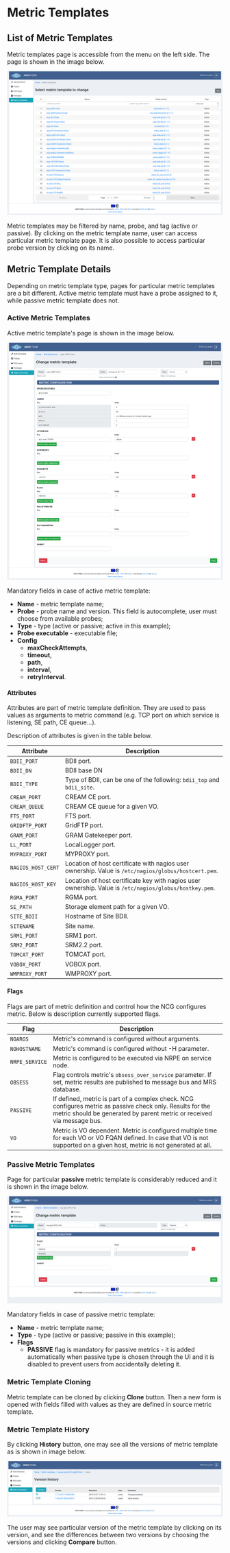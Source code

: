 # Metric Templates

## List of Metric Templates

Metric templates page is accessible from the menu on the left side. The page is shown in the image below.

![SuperAdmin metric templates](figures/superadmin_metric_template.png)

Metric templates may be filtered by name, probe, and tag (active or passive). By clicking on the metric template name, user can access particular metric template page. It is also possible to access particular probe version by clicking on its name.

## Metric Template Details

Depending on metric template type, pages for particular metric templates are a bit different. Active metric template must have a probe assigned to it, while passive metric template does not.

### Active Metric Templates

Active metric template's page is shown in the image below.

![SuperAdmin active metric template](figures/superadmin_metric_template_active.png)

Mandatory fields in case of active metric template:

* **Name** - metric template name;
* **Probe** - probe name and version. This field is autocomplete, user must choose from available probes;
* **Type** - type (active or passive; active in this example);
* **Probe executable** - executable file;
* **Config** 
    * **maxCheckAttempts**,
    * **timeout**,
    * **path**,
    * **interval**,
    * **retryInterval**.

#### Attributes

Attributes are part of metric template definition. They are used to pass values as arguments to metric command (e.g. TCP port on which service is listening, SE path, CE queue...). 

Description of attributes is given in the table below.

| Attribute | Description |
|-----------|-------------|
| `BDII_PORT` | BDII port. |
| `BDII_DN` | BDII base DN |
| `BDII_TYPE` | Type of BDII, can be one of the following: `bdii_top` and `bdii_site`. |
| `CREAM_PORT` | CREAM CE port. |
| `CREAM_QUEUE` | CREAM CE queue for a given VO. |
| `FTS_PORT` | FTS port. |
| `GRIDFTP_PORT` | GridFTP port. |
| `GRAM_PORT` | GRAM Gatekeeper port. |
| `LL_PORT` | LocalLogger port. |
| `MYPROXY_PORT` | MYPROXY port. |
| `NAGIOS_HOST_CERT` | Location of host certificate with nagios user ownership. Value is `/etc/nagios/globus/hostcert.pem`. |
| `NAGIOS_HOST_KEY` | Location of host certificate key with nagios user ownership. Value is `/etc/nagios/globus/hostkey.pem`. |
| `RGMA_PORT` | RGMA port. |
| `SE_PATH` | Storage element path for a given VO. |
| `SITE_BDII` | Hostname of Site BDII. |
| `SITENAME` | Site name. |
| `SRM1_PORT` | SRM1 port. |
| `SRM2_PORT` | SRM2.2 port. |
| `TOMCAT_PORT` | TOMCAT port. |
| `VOBOX_PORT` | VOBOX port. |
| `WMPROXY_PORT` | WMPROXY port. |

#### Flags

Flags are part of metric definition and control how the NCG configures metric. Below is description currently
supported flags.

| Flag | Description |
|------|-------------|
| `NOARGS` | Metric's command is configured without arguments. |
| `NOHOSTNAME` | Metric's command is configured without -H parameter. |
| `NRPE_SERVICE` | Metric is configured to be executed via NRPE on service node. |
| `OBSESS` | Flag controls metric's `obsess_over_service` parameter. If set, metric results are published to message bus and MRS database. |
| `PASSIVE` | If defined, metric is part of a complex check. NCG configures metric as passive check only. Results for the metric should be generated by parent metric or received via message bus. |
| `VO` | Metric is VO dependent. Metric is configured multiple time for each VO or VO FQAN defined. In case that VO is not supported on a given host, metric is not generated at all. |

### Passive Metric Templates

Page for particular **passive** metric template is considerably reduced and it is shown in the image below.

![SuperAdmin passive metric template](figures/superadmin_metric_template_passive.png)

Mandatory fields in case of passive metric template:

* **Name** - metric template name;
* **Type** - type (active or passive; passive in this example);
* **Flags** 
    * **PASSIVE** flag is mandatory for passive metrics - it is added automatically when passive type is chosen through the UI and it is disabled to prevent users from accidentally deleting it.
    
### Metric Template Cloning

Metric template can be cloned by clicking **Clone** button. Then a new form is opened with fields filled with values as they are defined in source metric template.

### Metric Template History

By clicking **History** button, one may see all the versions of metric template as is shown in image below.

![SuperAdmin metric template history](figures/superadmin_metric_template_history.png)

The user may see particular version of the metric template by clicking on its version, and see the differences between two versions by choosing the versions and clicking **Compare** button.
